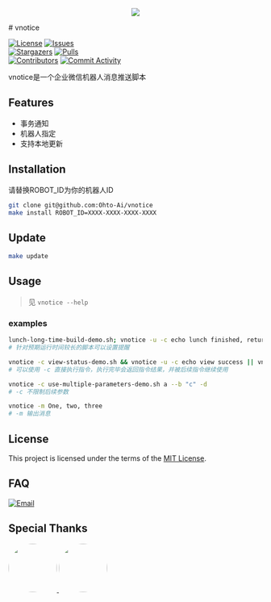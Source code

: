 <p align="center">
  <img src="https://api.onedrive.com/v1.0/shares/s!AnnswJMWKhhhljhu14hyg6TlxcPc/root/content" height="auto" width="auto" />
</p>
# vnotice

[circleci]: https://app.circleci.com/pipelines/github/Ohto-Ai/vnotice
[issues]: https://github.com/Ohto-Ai/vnotice/issues
[stargazers]: https://github.com/Ohto-Ai/vnotice/stargazers
[pulls]: https://github.com/Ohto-Ai/vnotice/pulls
[commit-activity]: https://github.com/Ohto-Ai/vnotice/pulse
[contributors]: https://github.com/Ohto-Ai/vnotice/contributors
[use-this]: https://github.com/Ohto-Ai/vnotice/generate
[circleci:badge]: https://img.shields.io/circleci/project/github/Ohto-Ai/vnotice/master
[license:badge]: https://img.shields.io/github/license/Ohto-Ai/vnotice?style=for-the-badge&logo=github
[issues:badge]: https://img.shields.io/github/issues/Ohto-Ai/vnotice?style=for-the-badge&logo=github
[stargazers:badge]: https://img.shields.io/github/stars/Ohto-Ai/vnotice?style=for-the-badge&logo=github
[pulls:badge]: https://img.shields.io/github/issues-pr/Ohto-Ai/vnotice?logo=github&style=for-the-badge&color=0088ff
[contributors:badge]: https://img.shields.io/github/contributors/Ohto-Ai/vnotice?style=for-the-badge&logo=github
[commit-activity:badge]: https://img.shields.io/github/commit-activity/m/Ohto-Ai/vnotice?style=for-the-badge&logo=github
[repository]: https://github.com/Ohto-Ai/vnotice

[![License][license:badge]](/LICENSE)
[![Issues][issues:badge]][issues]  
[![Stargazers][stargazers:badge]][stargazers]
[![Pulls][pulls:badge]][pulls]  
[![Contributors][contributors:badge]][contributors]
[![Commit Activity][commit-activity:badge]][commit-activity]

vnotice是一个企业微信机器人消息推送脚本

## Features
- 事务通知
- 机器人指定
- 支持本地更新

## Installation
请替换ROBOT_ID为你的机器人ID
```bash
git clone git@github.com:Ohto-Ai/vnotice
make install ROBOT_ID=XXXX-XXXX-XXXX-XXXX
```

## Update
```bash
make update
```

## Usage
> 见 `vnotice --help`

### examples
```bash
lunch-long-time-build-demo.sh; vnotice -u -c echo lunch finished, return $?
# 针对预期运行时间较长的脚本可以设置提醒

vnotice -c view-status-demo.sh && vnotice -u -c echo view success || vnotice -u -c echo view failed
# 可以使用 -c 直接执行指令，执行完毕会返回指令结果，并被后续指令继续使用

vnotice -c use-multiple-parameters-demo.sh a --b "c" -d
# -c 不限制后续参数

vnotice -m One, two, three
# -m 输出消息
```

## License

This project is licensed under the terms of the [MIT License](/LICENSE).

## FAQ

[![Email](https://img.shields.io/badge/mail-zhu.thatboy@outlook.com-blue.svg?&style=for-the-badge)](mailto:zhu.thatboy@outlook.com?subject=Feedback&body=This%20is%20a%20test%20feedback.)

## Special Thanks
<a href="https://github.com/Ohto-Ai">
    <img src="https://avatars.githubusercontent.com/Ohto-Ai" style="border-radius:50%" width="96px">
</a>
<a href="https://github.com/beiklive">
    <img src="https://avatars.githubusercontent.com/beiklive" style="border-radius:50%" width="96px">
</a>
